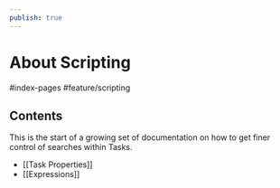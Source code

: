 ```yaml
---
publish: true
---
```


# About Scripting

<span class="related-pages">#index-pages #feature/scripting</span>

## Contents

This is the start of a growing set of documentation on how to get finer control of searches within Tasks.

- [[Task Properties]]
- [[Expressions]]
